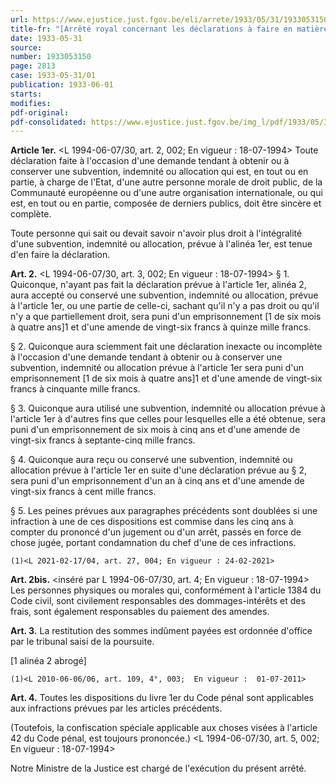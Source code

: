 ```yaml
---
url: https://www.ejustice.just.fgov.be/eli/arrete/1933/05/31/1933053150/justel
title-fr: "[Arrêté royal concernant les déclarations à faire en matière de subventions et allocations] <remplacé par L 1994-06-07/30, art. 1, 002; En vigueur : 18-07-1994> (NOTE : Consultation des versions antérieures à partir du 08-07-1994 et mise à jour au 24-02-2021)"
date: 1933-05-31
source:
number: 1933053150
page: 2813
case: 1933-05-31/01
publication: 1933-06-01
starts:
modifies:
pdf-original:
pdf-consolidated: https://www.ejustice.just.fgov.be/img_l/pdf/1933/05/31/1933053150_F.pdf
---
```


**Article 1er.** <L 1994-06-07/30, art. 2, 002;  En vigueur :  18-07-1994> Toute déclaration faite à l'occasion d'une demande tendant à obtenir ou à conserver une subvention, indemnité ou allocation qui est, en tout ou en partie, à charge de l'Etat, d'une autre personne morale de droit public, de la Communauté européenne ou d'une autre organisation internationale, ou qui est, en tout ou en partie, composée de derniers publics, doit être sincère et complète.

Toute personne qui sait ou devait savoir n'avoir plus droit à l'intégralité d'une subvention, indemnité ou allocation, prévue à l'alinéa 1er, est tenue d'en faire la déclaration.

**Art. 2.** <L 1994-06-07/30, art. 3, 002;  En vigueur :  18-07-1994> § 1. Quiconque, n'ayant pas fait la déclaration prévue à l'article 1er, alinéa 2, aura accepté ou conservé une subvention, indemnité ou allocation, prévue à l'article 1er, ou une partie de celle-ci, sachant qu'il n'y a pas droit ou qu'il n'y a que partiellement droit, sera puni d'un emprisonnement [1 de six mois à quatre ans]1 et d'une amende de vingt-six francs à quinze mille francs.

§ 2. Quiconque aura sciemment fait une déclaration inexacte ou incomplète à l'occasion d'une demande tendant à obtenir ou à conserver une subvention, indemnité ou allocation prévue à l'article 1er sera puni d'un emprisonnement [1 de six mois à quatre ans]1 et d'une amende de vingt-six francs à cinquante mille francs.

§ 3. Quiconque aura utilisé une subvention, indemnité ou allocation prévue à l'article 1er à d'autres fins que celles pour lesquelles elle a été obtenue, sera puni d'un emprisonnement de six mois à cinq ans et d'une amende de vingt-six francs à septante-cinq mille francs.

§ 4. Quiconque aura reçu ou conservé une subvention, indemnité ou allocation prévue à l'article 1er en suite d'une déclaration prévue au § 2, sera puni d'un emprisonnement d'un an à cinq ans et d'une amende de vingt-six francs à cent mille francs.

§ 5. Les peines prévues aux paragraphes précédents sont doublées si une infraction à une de ces dispositions est commise dans les cinq ans à compter du prononcé d'un jugement ou d'un arrêt, passés en force de chose jugée, portant condamnation du chef d'une de ces infractions.

`(1)<L 2021-02-17/04, art. 27, 004; En vigueur : 24-02-2021>`

**Art. 2bis.** <inséré par L 1994-06-07/30, art. 4;  En vigueur :  18-07-1994> Les personnes physiques ou morales qui, conformément à l'article 1384 du Code civil, sont civilement responsables des dommages-intérêts et des frais, sont également responsables du paiement des amendes.

**Art. 3.** La restitution des sommes indûment payées est ordonnée d'office par le tribunal saisi de la poursuite.

[1 alinéa 2 abrogé]

`(1)<L 2010-06-06/06, art. 109, 4°, 003;  En vigueur :  01-07-2011>`

**Art. 4.** Toutes les dispositions du livre 1er du Code pénal sont applicables aux infractions prévues par les articles précédents.

(Toutefois, la confiscation spéciale applicable aux choses visées à l'article 42 du Code pénal, est toujours prononcée.) <L 1994-06-07/30, art. 5, 002;  En vigueur :  18-07-1994>

Notre Ministre de la Justice est chargé de l'exécution du présent arrêté.
